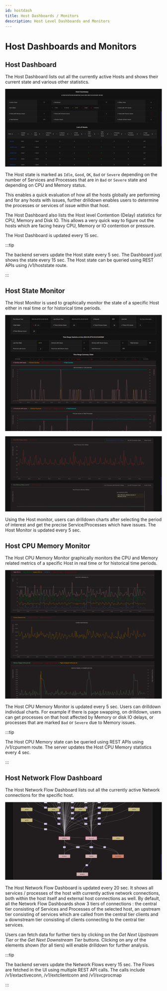 ```yaml
---
id: hostdash
title: Host Dashboards / Monitors
description: Host Level Dashboards and Monitors
---
```


# Host Dashboards and Monitors

## Host Dashboard

The Host Dashboard lists out all the currently active Hosts and shows their current state and various other statistics.

![Host Dashboard](/img/hostdash.png)

The Host state is marked as `Idle`, `Good`, `OK`, `Bad` or `Severe` depending on the number
of Services and Processes that are in `Bad` or `Severe` state and depending on CPU and Memory status. 

This enables a quick evaluation of how all the hosts globally are performing and for any hosts with issues, further drilldown
enables users to determine the processes or services of issue within that host.

The Host Dashboard also lists the Host level Contention (Delay) statistics for CPU, Memory and Disk IO. This allows a very quick
way to figure out the hosts which are facing heavy CPU, Memory or IO contention or pressure.

The Host Dashboard is updated every 15 sec. 

:::tip

The backend servers update the Host state every 5 sec. The Dashboard just shows the state every 15 sec. The Host state can be queried using 
REST APIs using /v1/hoststate route.

:::


## Host State Monitor

The Host Monitor is used to graphically monitor the state of a specific Host either in real time or for historical time periods.

![Host State Monitor](/img/hostmon.png)

![Host State Monitor 2](/img/hostmon2.png)

Using the Host monitor, users can drilldown charts after selecting the period of interest and get the precise Service/Processes which have issues.
The Host Monitor is updated every 5 sec.

## Host CPU Memory Monitor

The Host CPU Memory Monitor graphically monitors the CPU and Memory related metrics of a specific Host in real time or for historical
time periods.

![Host CPU Memory Monitor](/img/hostcpu.png)

The Host CPU Memory Monitor is updated every 5 sec. Users can drilldown individual charts. For example if there is page swapping,
on drilldown, users can get processes on that host affected by Memory or disk IO delays, or processes that are marked `Bad` or `Severe`
due to Memory issues.

:::tip

The Host CPU Memory state can be queried using REST APIs using /v1/cpumem route. The server updates the Host CPU Memory statistics
every 4 sec.

:::


## Host Network Flow Dashboard

The Host Network Flow Dashboard lists out all the currently active Network connections for the specific host.

![Host Network Flow Dashboard](/img/hostnet.png)

The Host Network Flow Dashboard is updated every 20 sec. It shows all services / processes of the host with currently active network
connections, both within the host itself and external host connections as well. By default, all the Network Flow Dashboards show 3 tiers
of connections : the central tier consisting of Services and Processes of the selected host, an upstream tier consisting of services which
are called from the central tier clients and a downstream tier consisting of clients connecting to the central tier services.

Users can fetch data for further tiers by clicking on the _Get Next Upstream Tier_ or the _Get Next Downstream Tier_ buttons. 
Clicking on any of the elements shown (for all tiers) will enable drilldown for further analysis.

:::tip

The backend servers update the Network Flows every 15 sec. The Flows are fetched in the UI using multiple REST API calls. The calls include 
/v1/extactiveconn, /v1/extclientconn and /v1/svcprocmap 

:::

